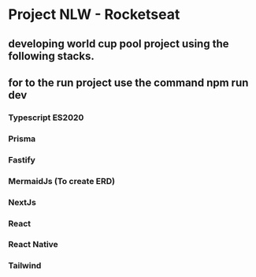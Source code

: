 # Project NLW - Rocketseat

## developing world cup pool project using the following stacks.

## for to the run project use the command npm run dev

### Typescript ES2020

### Prisma

### Fastify

### MermaidJs (To create ERD)

### NextJs

### React

### React Native

### Tailwind
